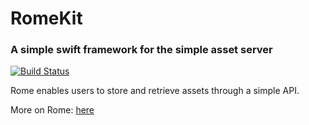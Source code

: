 # RomeKit
### A simple swift framework for the simple asset server

[![Build Status](https://travis-ci.org/146BC/RomeKit.svg?branch=master)](https://travis-ci.org/146BC/RomeKit)

Rome enables users to store and retrieve assets through a simple API.

More on Rome: [here](https://github.com/146BC/Rome)